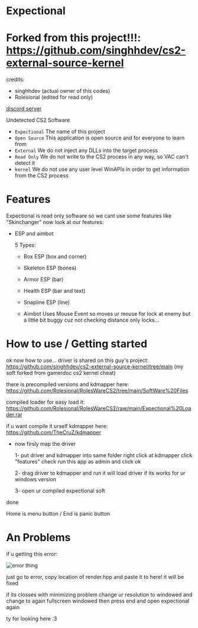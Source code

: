 
# Expectional

# Forked from this project!!!: https://github.com/singhhdev/cs2-external-source-kernel

credits:
- singhhdev (actual owner of this codes)
- Rolesional (edited for read only)

<p align="left">
<a href="https://discord.gg/ACGvzP9cwy">
discord server
</a>
</p>

Undetected CS2 Software

- `Expectional` The name of this project
- `Open Source` This application is open source and for everyone to learn from
- `External` We do not inject any DLLs into the target process
- `Read Only` We do not write to the CS2 process in any way, so VAC can't detect it
- `kernel` We do not use any user level WinAPIs in order to get information from the CS2 process

# Features
Expectional is read only software so we cant use some features like "Skinchanger" now look at our features:

 - ESP and aimbot
   
   5 Types:
   - Box ESP (box and corner)
   - Skeleton ESP (bones)
   - Armor ESP (bar)
   - Health ESP (bar and text)
   - Snapline ESP (line)

   - Aimbot
     Uses Mouse Event so moves ur mouse for lock at enemy but a little bit buggy cuz not checking distance only locks...

  
# How to use / Getting started

ok now how to use... driver is shared on this guy's project: https://github.com/singhhdev/cs2-external-source-kernel/tree/main (my soft forked from gamerdoc cs2 kernel cheat)

there is precompiled versions and kdmapper here: https://github.com/Rolesional/RolesWareCS2/tree/main/SoftWare%20Files

compiled loader for easy load it: https://github.com/Rolesional/RolesWareCS2/raw/main/Expectional%20Loader.rar

if u want compile it urself kdmapper here: https://github.com/TheCruZ/kdmapper

- now firsly map the driver
  
  1- put driver and kdmapper into same folder right click at kdmapper click "features" check run this app as admin and click ok
  
  2- drag driver to kdmapper and run it will load driver if its works for ur windows version
  
  3- open ur compiled expectional soft
  
done

 Home is menu button / End is panic button

# An Problems

if u getting this error: 

![error thing](https://cdn.discordapp.com/attachments/947516714608918568/1173215389673586779/Screenshot_2.png?ex=656324fa&is=6550affa&hm=3926db162dfaa2d245bdcce82a69c668dbbf491a6a97cc540bb6882d96c5cc4f&)

just go to error, copy location of render.hpp and paste it to here! it will be fixed

if its closses with minimizing problem
change ur resolution to windowed and change to again fullscreen windowed then press end and open expectional again


ty for looking here :3
